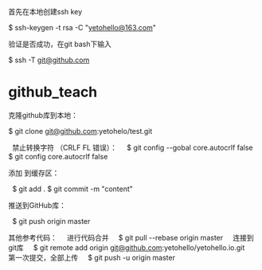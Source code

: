 首先在本地创建ssh key

$ ssh-keygen -t rsa -C "yetohello@163.com"

验证是否成功，在git bash下输入

$ ssh -T git@github.com

# github_teach
克隆github库到本地：

   $ git clone git@github.com:yetohelo/test.git

   禁止转换字符  （CRLF FL 错误）：
      $ git config --gobal core.autocrlf false 
      $ git config core.autocrlf false
      
添加 到缓存区：

   $ git add .
   $ git commit -m "content"

推送到GitHub库：

    $ git push origin master

其他参考代码：
     进行代码合并
     $ git pull --rebase origin master
     连接到git库
     $ git remote add origin git@github.com:yetohello/yetohello.io.git
     第一次提交，全部上传
     $ git push -u origin master
    
